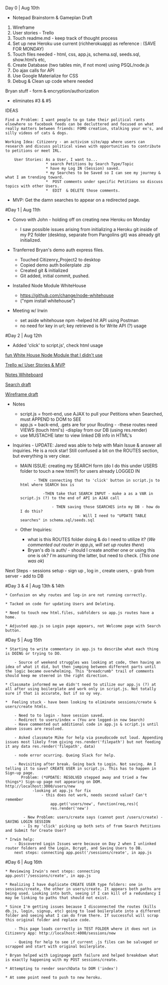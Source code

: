 Day 0 | Aug 10th
 * Notepad Brainstorm & Gameplan Draft
1. Wireframe
2. User stories - Trello
3. Touch readme.md - keep track of thought process 
4. Set up new Heroku use current (richherokuapp) as reference : (SAVE FOR MONDAY)
5. Touch files needed - html, css, app.js, schema.sql, seeds.sql, show.html’s etc, 
6. Create Database (two tables min, if not more) using PSQL/node.js
7. Do ajax calls for API
8. Use Google Materialize for CSS
9. Debug & Clean up code where needed

Bryan stuff - form & encryption/authorization
 - eliminates #3 & #5

IDEAS
<!-- 
  Scrapped Idea:  
    app that ….
    - pulls songs from soundcloud
    - connects them wth P4k review (JOIN TABLES)
    - users can POST comments (forum) --> 
 
    Find a Problem: I want people to go take their political rants elsewhere so facebook feeds can be decluttered and focused on what really matters between friends: FOMO creation, stalking your ex's, and silly videos of cats & dogs. 

    Working Idea: Citizenry - an activism site/app where users can research and discuss political views with opportunities to contribute to petitions or meet IRL.

        User Stories: As a User, I want to... 
                      * search Petitions by Search Type/Topic
                      * have my Log IN (Session) saved. 
                      * my Searches to be Saved so I can see my journey & what I am trending toward.
                      *  POST comments under specific Petitions so discuss topics with other Users.
                      *  EDIT  & DELETE those comments.

* MVP: Get the damn searches to appear on a redirected page.

#Day 1 | Aug 11th

* Convo with John - holding off on creating new Heroku on Monday
    - I saw possible issues arising from initializing a Heroku git inside of my P2 folder (desktop, separate from Pangolins git) was already git initialized. 

* Tranferred Bryan's demo auth express files.
    - Touched Citizenry_Project2 to desktop
    - Copied demo auth boilerplate .zip
    - Created git & initialized
    - Git added, initial commit, pushed. 

* Installed Node Module WhiteHouse
    - https://github.com/change/node-whitehouse
    - ("npm install whitehouse")

* Meeting w/ Irwin
    - set aside whitehouse npm
     -helped hit API using Postman
    - no need for key in url; key retrieved is for Write API (?) usage

#Day 2 | Aug 12th

* Added 'click' to script.js', check html usage

[fun White House Node Module that I didn't use](http://i.imgur.com/7bTyOmQ.png)

[Trello w/ User Stories & MVP](http://i.imgur.com/ch4Q5gw.png)

[Notes Whiteboard](http://i.imgur.com/GFQ9oa0.jpg)

[Search draft](http://i.imgur.com/WOTIufB.png)

[Wireframe draft](http://i.imgur.com/m7aALVY.png)

* Notes 
    - script.js = 
        front-end, 
        use AJAX to pull your Petitions when Searched,
        must APPEND to DOM to SEE 
    - app.js = 
        back-end,
        .gets are for your Routing - 
            -these routes need VIEWS (touch html's)
                -display from our DB (using res.render)
    - use MUSTACHE later to view linked DB info in HTML's

* Inquiries - UPDATE: Jared was able to help with Main Issue & answer all inquiries. He is a rock star! Still confused a bit on the ROUTES section, but everything is very clear. 

    - MAIN ISSUE: creating my SEARCH form (do I do this under USERS folder to touch a new html?) for users already LOGGED IN
                
                - THEN connecting that to 'click' button in script.js to html where SEARCH box is
                    
                    -THEN take that SEARCH INPUT - make a as a VAR in script.js (?) to the end of API in AJAX call

                        - THEN saving those SEARCHES into my DB - how do I do this? 
                                    - Will I need to "UPDATE TABLE searches" in schema.sql/seeds.sql
    - Other Inquiries:
        -  what is this ROUTES folder doing & do I need to utilize it? (*We commented out router in app.js, will set up routes there*)
        - Bryan's db is auth/ - should I create another one or using this one is ok? I'm assuming the latter, but need to check. (*This one was ok*)


Next Steps
        - sessions setup - sign up , log in , create users, 
        - grab from server - add to DB 

#Day 3 & 4 | Aug 13th & 14th

    * Confusion on why routes and log-in are not running correctly.

    * Tacked on code for updating Users and Deleting. 

    * Need to touch new html.files, subfolders so app.js routes have a home.

    * Adjusted app.js so Login page appears, not Welcome page with Search button.

#Day 5 | Aug 15th

    * Starting to write commentary in app.js to describe what each thing is DOING or trying to DO. 

        - Source of weekend struggles was looking at code, then having an idea of what it did, but then jumping between different parts until the logic became overwhelming. This "breadcrumb" trail of comments should keep me steered in the right direction.

    * Classmate informed me we didn't need to utilize our app.js (?) at all after using boilerplate and work only in script.js. Not totally sure if that is accurate, but if so oy vey.

    *  Feeling stuck - have been looking to eliminate sessions/create & users/create htmls. 

        - Need to to login - have session saved.
        - Redirect to users/index = (You are logged-in now Search) 
        - Have commented out additional code in app.js & script.js until above issues are resolved.

        - Asked classmate Mike for help via pseudocode out loud. Appending issues most likely from giving res.render('filepath') but not feeding it any data res.render('filepath', data)

        - node error ocurring. Queing Slack for help.

        - Revisiting after break. Going back to Login. Not saving. Am I telling it to save? CREATE USER in script.js. This has to happen in Sign-up page.
           Problem: (*UPDATE: RESOLVED stepped away and tried a few things*) Sign-up page not appearing on DOM. http://localhost:3000/users/new
                -looking at app.js for fix
                    - this does not work, needs second value? Can't remember
                        app.get('users/new', function(req,res){
                        res.render('new')
                      
            - New Problem: users/create says (cannot post /users/create) - SAVING LOGIN SESSION
            - Is my 'click' picking up both sets of from Search Petitions and Submit for Create User?

    * Irwin help: 
        - Discovered Login Issues were because on Day 2 when I unlinked router folders and the Login, Bcrypt, and Saving Users to DB.
        next steps: connecting app.post('/sessions/create', in app.js

#Day 6 | Aug 16th
    
    * Reviewing Irwin's next steps: connecting app.post('/sessions/create', in app.js

    * Realizing I have duplicate CREATE USER type folders: one in sessions/create, the other in users/create. It appears both paths are being used. Looking into both, seeing if I can kill of a redundancy I may be linking to paths that should not exist. 

    * Since I'm getting issues because I disconnected the routes (kills db.js, login, signup, etc) going to load boilerplate into a different folder and seeing what I can do from there. If successful will scrap this original folder and replace code. 

        - This page loads correctly in TEST FOLDER where it does not in Citizenry App: http://localhost:4000/sessions/new

        - Queing for help to see if current .js files can be salvaged or scrapped and start with original boilerplate. 

    * Bryan helped with Loginpage path failure and helped breakdown what is exactly happening with my POST sessions/create. 

    * Attempting to render searchData to DOM ('index')

    * At some point need to push to new heroku.






